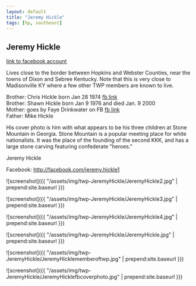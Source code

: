 ```yaml
---
layout: default
title: "Jeremy Hickle"
tags: [hp, southeast]
---
```



## Jeremy Hickle

[link to facebook account](https://www.facebook.com/100002341242424)

Lives close to the border between Hopkins and Webster Counties, near the towns of Dixon and Sebree Kentucky. Note that this is very close to Madisonville KY where a few other TWP members are known to live.

Brother: Chris Hickle born Jan 28 1974 [fb link](https://www.facebook.com/100011410419736)  
Brother: Shawn Hickle born Jan 9 1976 and died Jan. 9 2000  
Mother: goes by Faye Drinkwater on FB [fb link](https://www.facebook.com/100006446293008)  
Father: Mike Hickle  

His cover photo is him with what appears to be his three children at Stone Mountain in Georgia.  Stone Mountain is a popular meeting place for white nationalists.  It was the place of the founding of the second KKK, and has a large stone carving featuring confederate "heroes."


 Jeremy Hickle


Facebook: http://facebook.com/jeremy.hickle1





![screenshot]({{ "/assets/img/twp-JeremyHickle/JeremyHickle2.jpg" | prepend:site.baseurl }})


![screenshot]({{ "/assets/img/twp-JeremyHickle/JeremyHickle3.jpg" | prepend:site.baseurl }})


![screenshot]({{ "/assets/img/twp-JeremyHickle/JeremyHickle4.jpg" | prepend:site.baseurl }})


![screenshot]({{ "/assets/img/twp-JeremyHickle/JeremyHickle.jpg" | prepend:site.baseurl }})


![screenshot]({{ "/assets/img/twp-JeremyHickle/JeremyHicklememberoftwp.jpg" | prepend:site.baseurl }})


![screenshot]({{ "/assets/img/twp-JeremyHickle/JeremyHicklefbcoverphoto.jpg" | prepend:site.baseurl }})
